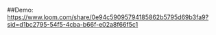##Demo: https://www.loom.com/share/0e94c59095794185862b5795d69b3fa9?sid=d1bc2795-54f5-4cba-b66f-e02a8f66f5c1
